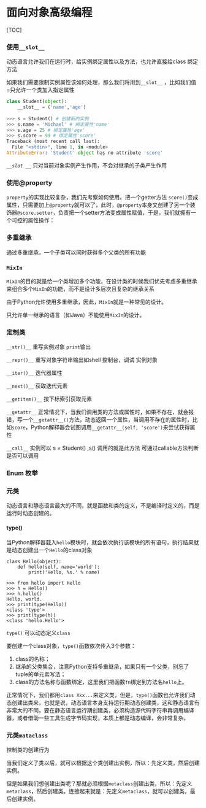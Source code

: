 # 面向对象高级编程

[TOC]

###  使用`__slot__`

动态语言允许我们在运行时，给实例绑定属性以及方法，也允许直接给class 绑定方法

如果我们需要限制实例属性该如何处理，那么我们将用到`__slot__` ，比如我们值=只允许一个类加入指定属性

``` python
class Student(object):
    __slot__ = ('name','age')
    
>>> s = Student() # 创建新的实例
>>> s.name = 'Michael' # 绑定属性'name'
>>> s.age = 25 # 绑定属性'age'
>>> s.score = 99 # 绑定属性'score'
Traceback (most recent call last):
  File "<stdin>", line 1, in <module>
AttributeError: 'Student' object has no attribute 'score'
```



*`__slot __`* 只对当前对象实例产生作用，不会对继承的子类产生作用 

### 使用@property

`property`的实现比较复杂，我们先考察如何使用。把一个getter方法 `score()`变成属性，只需要加上`@property`就可以了，此时，`@property`本身又创建了另一个装饰器`@score.setter`，负责把一个setter方法变成属性赋值，于是，我们就拥有一个可控的属性操作：

### 多重继承

通过多重继承，一个子类可以同时获得多个父类的所有功能

### `MixIn`

`MixIn`的目的就是给一个类增加多个功能，在设计类的时候我们优先考虑多重继承来组合多个`MixIn`的功能，而不是设计多层次且复杂的继承关系

由于Python允许使用多重继承，因此，`MixIn`就是一种常见的设计。

只允许单一继承的语言（如Java）不能使用`MixIn`的设计。

### 定制类

 `__str()__` 重写实例对象 `print`输出

`__repr()__` 重写对象字符串输出如shell 控制台，调试 实例对象

`__iter()__` 迭代器属性

`__next()__`  获取迭代元素

`__getitem()__` 按下标索引获取元素

`__getattr__` 正常情况下，当我们调用类的方法或属性时，如果不存在，就会报错，写一个`__getattr__()`方法，动态返回一个属性，当调用不存在的属性时，比如`score`，Python解释器会试图调用`__getattr__(self, 'score')`来尝试获得属性

`__call__`   实例可以 s = Student() ,s() 调用的就是此方法 可通过callable方法判断是否可以调用



### Enum 枚举

### 元类



动态语言和静态语言最大的不同，就是函数和类的定义，不是编译时定义的，而是运行时动态创建的。

#### type()

当Python解释器载入`hello`模块时，就会依次执行该模块的所有语句，执行结果就是动态创建出一个`Hello`的class对象

``` 
class Hello(object):
    def hello(self, name='world'):
        print('Hello, %s.' % name)
        
>>> from hello import Hello
>>> h = Hello()
>>> h.hello()
Hello, world.
>>> print(type(Hello))
<class 'type'>
>>> print(type(h))
<class 'hello.Hello'>
```

`type()` 可以动态定义`class`

要创建一个class对象，`type()`函数依次传入3个参数：

1. class的名称；
2. 继承的父类集合，注意Python支持多重继承，如果只有一个父类，别忘了tuple的单元素写法；
3. class的方法名称与函数绑定，这里我们把函数`fn`绑定到方法名`hello`上。

正常情况下，我们都用`class Xxx...`来定义类，但是，`type()`函数也允许我们动态创建出类来，也就是说，动态语言本身支持运行期动态创建类，这和静态语言有非常大的不同，要在静态语言运行期创建类，必须构造源代码字符串再调用编译器，或者借助一些工具生成字节码实现，本质上都是动态编译，会非常复杂。

### 元类`mataclass`

控制类的创建行为

当我们定义了类以后，就可以根据这个类创建出实例，所以：先定义类，然后创建实例。

但是如果我们想创建出类呢？那就必须根据`metaclass`创建出类，所以：先定义`metaclass`，然后创建类。连接起来就是：先定义`metaclass`，就可以创建类，最后创建实例。